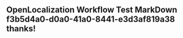 <properties
ms.topic="hero-topic"
ms.test1="hero-topic"
ms.test2="test"/>

## OpenLocalization Workflow Test MarkDown f3b5d4a0-d0a0-41a0-8441-e3d3af819a38 thanks!
<!--HONumber=Mar16_HO2-->
